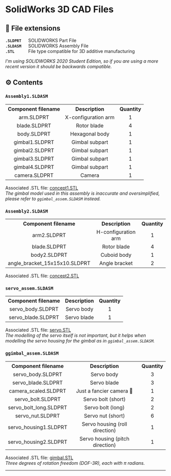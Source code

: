 # SolidWorks 3D CAD Files  

## 📃 File extensions  
**`.SLDPRT`** &emsp; SOLIDWORKS Part File  
**`.SLDASM`** &emsp; SOLIDWORKS Assembly File  
**`.STL   `** &emsp;  File type compatible for 3D additive manufacturing  

*I'm using SOLIDWORKS 2020 Student Edition, so if you are using a more recent version it should be backwards compatible.*  

## ⚙ Contents  

### `Assembly1.SLDASM` 
 
<table>
  <tr align="center">
    <th>Component filename</th>
    <th>Description</th>
    <th>Quantity</th>
  </tr>
  <tr align="center">
    <td>arm.SLDPRT</td>
    <td>X-configuration arm</td>
    <td>1</td>
  </tr>
  <tr align="center">
    <td>blade.SLDPRT</td>
    <td>Rotor blade</td>
    <td>4</td>
  </tr>
  <tr align="center">
    <td>body.SLDPRT</td>
    <td>Hexagonal body</td>
    <td>1</td>
  </tr>
  <tr align="center">
    <td>gimbal1.SLDPRT</td>
    <td>Gimbal subpart</td>
    <td>1</td>
  </tr>
    <tr align="center">
    <td>gimbal2.SLDPRT</td>
    <td>Gimbal subpart</td>
    <td>1</td>
  </tr>
    <tr align="center">
    <td>gimbal3.SLDPRT</td>
    <td>Gimbal subpart</td>
    <td>1</td>
  </tr>
    <tr align="center">
    <td>gimbal4.SLDPRT</td>
    <td>Gimbal subpart</td>
    <td>1</td>
  </tr>
    <tr align="center">
    <td>camera.SLDPRT</td>
    <td>Camera</td>
    <td>1</td>
  </tr>
</table>

Associated .STL file: [concept1.STL](https://github.com/kaizer222/FEEG2001_DroneAssignment/blob/main/SolidWorks%20CAD/concept1.STL)  
*The gimbal model used in this assembly is inaccurate and oversimplified, please refer to `ggimbal_assem.SLDASM` instead.*

### `Assembly2.SLDASM` 
 
<table>
  <tr align="center">
    <th>Component filename</th>
    <th>Description</th>
    <th>Quantity</th>
  </tr>
  <tr align="center">
    <td>arm2.SLDPRT</td>
    <td>H-configuration arm</td>
    <td>1</td>
  </tr>
  <tr align="center">
    <td>blade.SLDPRT</td>
    <td>Rotor blade</td>
    <td>4</td>
  </tr>
  <tr align="center">
    <td>body2.SLDPRT</td>
    <td>Cuboid body</td>
    <td>1</td>
  </tr>
  <tr align="center">
    <td>angle_bracket_15x15x10.SLDPRT</td>
    <td>Angle bracket</td>
    <td>2</td>
</table>

Associated .STL file: [concept2.STL](https://github.com/kaizer222/FEEG2001_DroneAssignment/blob/main/SolidWorks%20CAD/concept2.STL)  

### `servo_assem.SLDASM`  

<table>
  <tr align="center">
    <th>Component filename</th>
    <th>Description</th>
    <th>Quantity</th>
  </tr>
  <tr align="center">
    <td>servo_body.SLDPRT</td>
    <td>Servo body</td>
    <td>1</td>
  </tr>
  <tr align="center">
    <td>servo_blade.SLDPRT</td>
    <td>Servo blade</td>
    <td>1</td>
  </tr>
</table>

Associated .STL file: [servo.STL](https://github.com/kaizer222/FEEG2001_DroneAssignment/blob/main/SolidWorks%20CAD/servo.STL)  
*The modelling of the servo itself is not important, but it helps when modelling the servo housing for the gimbal as in `ggimbal_assem.SLDASM`.*  

### `ggimbal_assem.SLDASM`  

<table>
  <tr align="center">
    <th>Component filename</th>
    <th>Description</th>
    <th>Quantity</th>
  </tr>
  <tr align="center">
    <td>servo_body.SLDPRT</td>
    <td>Servo body</td>
    <td>3</td>
  </tr>
  <tr align="center">
    <td>servo_blade.SLDPRT</td>
    <td>Servo blade</td>
    <td>3</td>
  <tr align="center">
    <td>camera_scaled.SLDPRT</td>
    <td>Just a fancier camera 📸</td>
    <td>1</td>
  </tr>
  <tr align="center">
    <td>servo_bolt.SLDPRT</td>
    <td>Servo bolt (short)</td>
    <td>2</td>
  </tr>
  <tr align="center">
    <td>servo_bolt_long.SLDPRT</td>
    <td>Servo bolt (long)</td>
    <td>2</td>
  </tr>
  <tr align="center">
    <td>servo_nut.SLDPRT</td>
    <td>Servo nut (short)</td>
    <td>6</td>
  </tr>
  <tr align="center">
    <td>servo_housing1.SLDPRT</td>
    <td>Servo housing (roll direction)</td>
    <td>1</td>
  </tr>
  <tr align="center">
    <td>servo_housing2.SLDPRT</td>
    <td>Servo housing (pitch direction)</td>
    <td>1</td>
  </tr>
</table>

Associated .STL file: [gimbal.STL](https://github.com/kaizer222/FEEG2001_DroneAssignment/blob/main/SolidWorks%20CAD/gimbal.STL)  
*Three degrees of rotation freedom (DOF-3R), each with π radians.*

---
